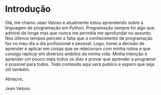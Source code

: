 # Introdução
Olá, me chamo Jean Veloso e atualmente estou aprendendo sobre a linguagem de programação em Python.
Programação sempre foi algo que admirei de longe mas que nunca me permitia me aprofundar no assunto. 
Nos últimos tempos percebi a falta que o conhecimento de programação faz no meu dia a dia profissional e pessoal.
Logo, tomei a decisão de aprender e aplicar em coisas que se relacionam com minha rotina e que consigo replicar em diversos ambitos da minha vida.
Minha intenção é aprender um pouco mais todos os dias e provar que aprender a programar é possível para todos.
Todo conteúdo aqui será publico e espero que seja útil também.

Abraços,

Jean Veloso

